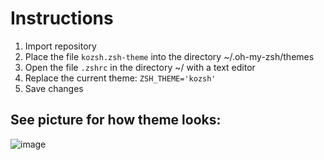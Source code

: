 # Instructions
1. Import repository
2. Place the file `kozsh.zsh-theme` into the directory ~/.oh-my-zsh/themes
3. Open the file `.zshrc` in the directory ~/ with a text editor
4. Replace the current theme: `ZSH_THEME='kozsh'`
5. Save changes

## See picture for how theme looks:
![image](https://github.com/JoshBenn/KoTheme-for-Oh-My-Zsh/assets/134667610/5a2a211a-f941-47b7-9499-fa96ac753955)


